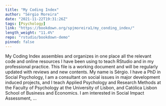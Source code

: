 ```yaml
---
title: "My Coding Index"
author: "Sérgio Moreira"
date: "2021-11-22T19:31:26Z"
tags: [Psychology]
link: "https://bookdown.org/spjmoreira1/my_conding_index/"
length_weight: "11.4%"
repo: "rstudio/bookdown-demo"
pinned: false
---
```


My Coding Index assembles and organizes in one place all the relevant code and online resources I have been using to teach RStudio and in my professional practice. This file is a working document and will be regularly updated with reviews and new contents. My name is Sérgio. I have a PhD in Social Psychology, I am a consultant on social issues in major development induced projects, and I teach Applied Psychology and Research Methods at the Faculty of Psychology at the University of Lisbon, and Católica Lisbon School of Business and Economics. I am interested in Social Impact Assessment, ...
